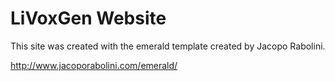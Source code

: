 # LiVoxGen Website
This site was created with the emerald template created by Jacopo Rabolini.

http://www.jacoporabolini.com/emerald/
